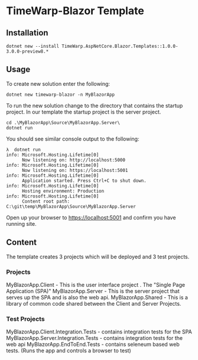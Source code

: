 # TimeWarp-Blazor Template

## Installation

```console
dotnet new --install TimeWarp.AspNetCore.Blazor.Templates::1.0.0-3.0.0-preview8.*
```

## Usage

To create new solution enter the following:

```console
dotnet new timewarp-blazor -n MyBlazorApp
```

To run the new solution change to the directory that contains the startup project.  In our template the startup project is the server project.

```console
cd .\MyBlazorApp\Source\MyBlazorApp.Server\
dotnet run
```

You should see similar console output to the following:

```console
λ  dotnet run
info: Microsoft.Hosting.Lifetime[0]
      Now listening on: http://localhost:5000
info: Microsoft.Hosting.Lifetime[0]
      Now listening on: https://localhost:5001
info: Microsoft.Hosting.Lifetime[0]
      Application started. Press Ctrl+C to shut down.
info: Microsoft.Hosting.Lifetime[0]
      Hosting environment: Production
info: Microsoft.Hosting.Lifetime[0]
      Content root path: C:\git\temp\MyBlazorApp\Source\MyBlazorApp.Server
```

Open up your browser to <https://localhost:5001> and confirm you have running site.

## Content

The template creates 3 projects which will be deployed and 3 test projects.

### Projects

MyBlazorApp.Client - This is the user interface project . The "Single Page Application (SPA)"
MyBlazorApp.Server - This is the server project that serves up the SPA and is also the web api.
MyBlazorApp.Shared - This is a library of common code shared between the Client and Server Projects.

### Test Projects

MyBlazorApp.Client.Integration.Tests - contains integration tests for the SPA
MyBlazorApp.Server.Integration.Tests - contains integration tests for the web api
MyBlazorApp.EndToEnd.Tests - contains seleneum based web tests.  (Runs the app and controls a browser to test)

